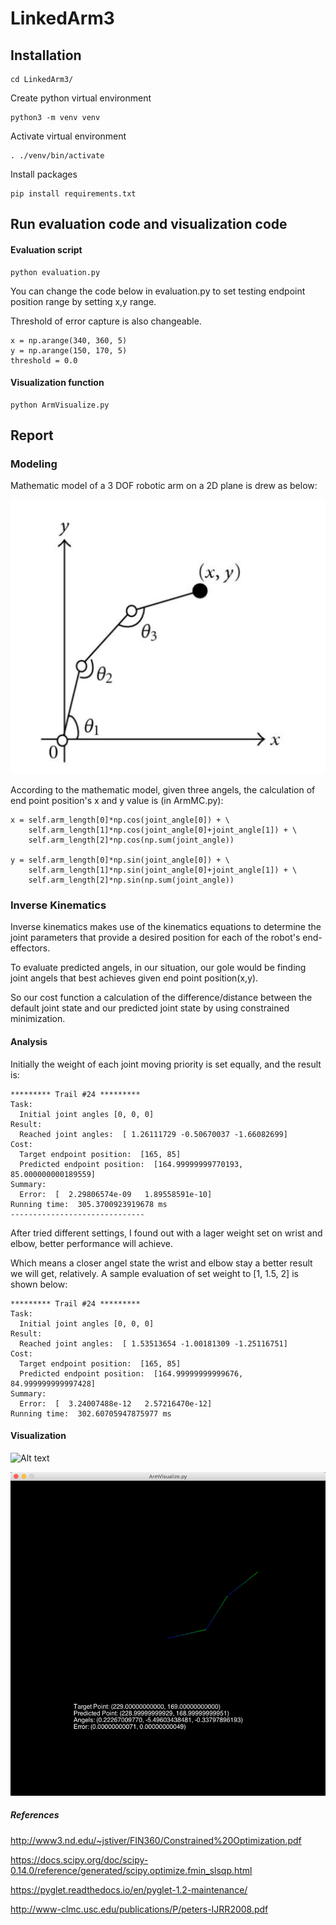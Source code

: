 # LinkedArm3

## Installation

```
cd LinkedArm3/
```

Create python virtual environment

```
python3 -m venv venv
```

Activate virtual environment

```
. ./venv/bin/activate
```

Install packages

```
pip install requirements.txt
```

## Run evaluation code and visualization code

#### Evaluation script

```
python evaluation.py
```

You can change the code below in evaluation.py to set testing endpoint position range by setting x,y range.

Threshold of error capture is also changeable.

```
x = np.arange(340, 360, 5)
y = np.arange(150, 170, 5)
threshold = 0.0
```

#### Visualization function

```
python ArmVisualize.py
```

## Report

### Modeling

Mathematic model of a 3 DOF robotic arm on a 2D plane is drew as below:

![Alt text](./images/model.png)

According to the mathematic model, given three angels, the calculation of end point position's x and y value is (in ArmMC.py):

```
x = self.arm_length[0]*np.cos(joint_angle[0]) + \
    self.arm_length[1]*np.cos(joint_angle[0]+joint_angle[1]) + \
    self.arm_length[2]*np.cos(np.sum(joint_angle))

y = self.arm_length[0]*np.sin(joint_angle[0]) + \
    self.arm_length[1]*np.sin(joint_angle[0]+joint_angle[1]) + \
    self.arm_length[2]*np.sin(np.sum(joint_angle))
```

### Inverse Kinematics

Inverse kinematics makes use of the kinematics equations to determine the joint parameters that provide a desired position for each of the robot's end-effectors.

To evaluate predicted angels, in our situation, our gole would be finding joint angels that best achieves given end point position(x,y).

So our cost function a calculation of the difference/distance between the default joint state and our predicted joint state by using constrained minimization.

#### Analysis

Initially the weight of each joint moving priority is set equally, and the result is:

```
********* Trail #24 *********
Task:
  Initial joint angles [0, 0, 0]
Result:
  Reached joint angles:  [ 1.26111729 -0.50670037 -1.66082699]
Cost:
  Target endpoint position:  [165, 85]
  Predicted endpoint position:  [164.99999999770193, 85.000000000189559]
Summary:
  Error:  [  2.29806574e-09   1.89558591e-10]
Running time:  305.3700923919678 ms
------------------------------
```

After tried different settings, I found out with a lager weight set on wrist and elbow, better performance will achieve.

Which means a closer angel state the wrist and elbow stay a better result we will get, relatively. A sample evaluation of set weight to [1, 1.5, 2] is shown below:

```
********* Trail #24 *********
Task:
  Initial joint angles [0, 0, 0]
Result:
  Reached joint angles:  [ 1.53513654 -1.00181309 -1.25116751]
Cost:
  Target endpoint position:  [165, 85]
  Predicted endpoint position:  [164.99999999999676, 84.999999999997428]
Summary:
  Error:  [  3.24007488e-12   2.57216470e-12]
Running time:  302.60705947875977 ms
```

#### Visualization

![Alt text](./images/visualizate_init.png)

![Alt text](./images/visualize_360.png)

##### References

http://www3.nd.edu/~jstiver/FIN360/Constrained%20Optimization.pdf

https://docs.scipy.org/doc/scipy-0.14.0/reference/generated/scipy.optimize.fmin_slsqp.html

https://pyglet.readthedocs.io/en/pyglet-1.2-maintenance/

http://www-clmc.usc.edu/publications/P/peters-IJRR2008.pdf